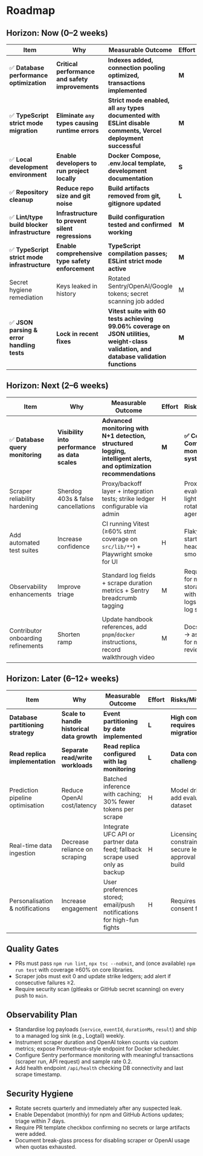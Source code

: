 # Roadmap

## Horizon: Now (0–2 weeks)
| Item | Why | Measurable Outcome | Effort | Risks/Mitigations | Owner | Dependencies |
| --- | --- | --- | --- | --- | --- | --- |
| ✅ **Database performance optimization** | **Critical performance and safety improvements** | **Indexes added, connection pooling optimized, transactions implemented** | **M** | **Low risk, backward compatible** | **Database Engineer** | **None** |
| ✅ **TypeScript strict mode migration** | **Eliminate `any` types causing runtime errors** | **Strict mode enabled, all `any` types documented with ESLint disable comments, Vercel deployment successful** | **M** | **Low risk, compile-time safety** | **Frontend Engineer** | **None** |
| ✅ **Local development environment** | **Enable developers to run project locally** | **Docker Compose, .env.local template, development documentation** | **S** | **Low risk, dev-only changes** | **DevOps Engineer** | **None** |
| ✅ **Repository cleanup** | **Reduce repo size and git noise** | **Build artifacts removed from git, gitignore updated** | **L** | **Low risk, housekeeping** | **Maintenance** | **None** |
| ✅ **Lint/type build blocker infrastructure** | **Infrastructure to prevent silent regressions** | **Build configuration tested and confirmed working** | **M** | **Low risk, infrastructure ready** | **DevOps Engineer** | **TypeScript fixes** |
| ✅ **TypeScript strict mode infrastructure** | **Enable comprehensive type safety enforcement** | **TypeScript compilation passes; ESLint strict mode active** | **M** | **Low risk, quality gate working** | **Frontend Engineer** | **Build infrastructure** |
| Secret hygiene remediation | Keys leaked in history | Rotated Sentry/OpenAI/Google tokens; secret scanning job added | M | Rotation requires coordination → stage rollouts by environment | Security Champ | Access to secret managers |
| ✅ **JSON parsing & error handling tests** | **Lock in recent fixes** | **Vitest suite with 60 tests achieving 99.06% coverage on JSON utilities, weight-class validation, and database validation functions** | **M** | **✅ Complete - Vitest config bootstrapped, comprehensive test patterns established** | **Backend Engineer** | **✅ Lint/type blockers working** |

## Horizon: Next (2–6 weeks)
| Item | Why | Measurable Outcome | Effort | Risks/Mitigations | Owner | Dependencies |
| --- | --- | --- | --- | --- | --- | --- |
| ✅ **Database query monitoring** | **Visibility into performance as data scales** | **Advanced monitoring with N+1 detection, structured logging, intelligent alerts, and optimization recommendations** | **M** | **✅ Complete - Comprehensive monitoring system deployed** | **Database Engineer** | **✅ Database optimization complete** |
| Scraper reliability hardening | Sherdog 403s & false cancellations | Proxy/backoff layer + integration tests; strike ledger configurable via admin | H | Proxy costs → evaluate lightweight rotating user agents first | Data Engineer | ✅ JSON parsing tests complete |
| Add automated test suites | Increase confidence | CI running Vitest (≥60% stmt coverage on `src/lib/**`) + Playwright smoke for UI | H | Flaky UI tests → start with headless-only smoke path | QA Lead | ✅ Vitest bootstrap complete |
| Observability enhancements | Improve triage | Standard log fields + scrape duration metrics + Sentry breadcrumb tagging | M | Requires schema for metrics storage → start with structured logs shipped to log store | Platform Engineer | Scraper hardening |
| Contributor onboarding refinements | Shorten ramp | Update handbook references, add `pnpm`/`docker` instructions, record walkthrough video | M | Docs drift quickly → assign owner for monthly review | DX Lead | Docs overhaul complete |

## Horizon: Later (6–12+ weeks)
| Item | Why | Measurable Outcome | Effort | Risks/Mitigations | Owner | Dependencies |
| --- | --- | --- | --- | --- | --- | --- |
| **Database partitioning strategy** | **Scale to handle historical data growth** | **Event partitioning by date implemented** | **L** | **High complexity, requires careful migration** | **Database Engineer** | **Query monitoring baseline** |
| **Read replica implementation** | **Separate read/write workloads** | **Read replica configured with lag monitoring** | **L** | **Data consistency challenges** | **Database Engineer** | **Query monitoring, partitioning** |
| Prediction pipeline optimisation | Reduce OpenAI cost/latency | Batched inference with caching; 30% fewer tokens per scrape | H | Model drift risk → add evaluation dataset | ML Engineer | Observability metrics |
| Real-time data ingestion | Decrease reliance on scraping | Integrate UFC API or partner data feed; fallback scrape used only as backup | H | Licensing constraints → secure legal approval before build | Product Lead | Scraper hardening |
| Personalisation & notifications | Increase engagement | User preferences stored; email/push notifications for high-fun fights | H | Requires auth & consent flows | Product Team | Data pipeline stabilised |

## Quality Gates
- PRs must pass `npm run lint`, `npx tsc --noEmit`, and (once available) `npm run test` with coverage ≥60% on core libraries.
- Scraper jobs must exit 0 and update strike ledgers; add alert if consecutive failures ≥2.
- Require security scan (gitleaks or GitHub secret scanning) on every push to `main`.

## Observability Plan
- Standardise log payloads (`service`, `eventId`, `durationMs`, `result`) and ship to a managed log sink (e.g., Logtail) weekly.
- Instrument scraper duration and OpenAI token counts via custom metrics; expose Prometheus-style endpoint for Docker scheduler.
- Configure Sentry performance monitoring with meaningful transactions (scraper run, API request) and sample rate 0.2.
- Add health endpoint `/api/health` checking DB connectivity and last scrape timestamp.

## Security Hygiene
- Rotate secrets quarterly and immediately after any suspected leak.
- Enable Dependabot (monthly) for npm and GitHub Actions updates; triage within 7 days.
- Require PR template checkbox confirming no secrets or large artifacts were added.
- Document break-glass process for disabling scraper or OpenAI usage when quotas exhausted.
